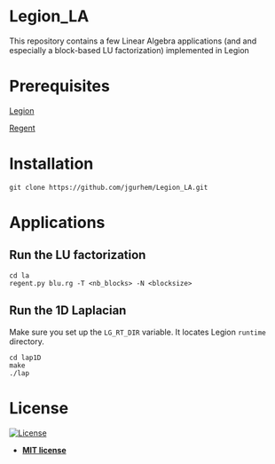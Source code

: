 # Legion_LA
This repository contains a few Linear Algebra applications (and and especially a block-based LU factorization) implemented in Legion

# Prerequisites
[Legion](https://github.com/StanfordLegion/legion)

[Regent](http://regent-lang.org/install/)


# Installation
```
git clone https://github.com/jgurhem/Legion_LA.git
```

# Applications
## Run the LU factorization
```
cd la
regent.py blu.rg -T <nb_blocks> -N <blocksize>
```

## Run the 1D Laplacian
Make sure you set up the `LG_RT_DIR` variable. It locates Legion `runtime` directory.

```
cd lap1D
make
./lap
```


# License

[![License](http://img.shields.io/:license-mit-blue.svg?style=flat-square)](http://badges.mit-license.org)

- **[MIT license](http://opensource.org/licenses/mit-license.php)**
